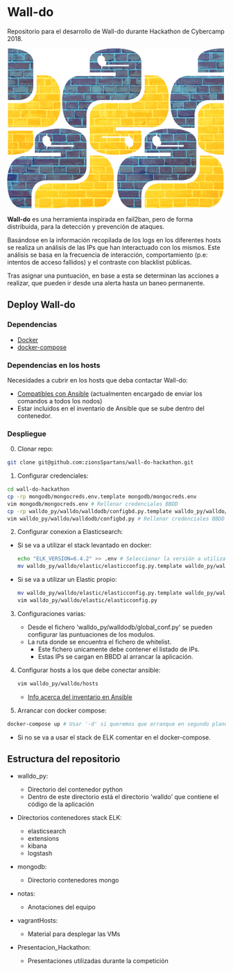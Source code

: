 # Wall-do
Repositorio para el desarrollo de Wall-do durante Hackathon de Cybercamp 2018.

![](notas/imgs/500_logo_walldo_ladrillo.png)

**Wall-do** es una herramienta inspirada en fail2ban, pero de forma distribuida, para la detección y prevención de ataques.

Basándose en la información recopilada de los logs en los diferentes hosts se realiza un análisis de las IPs que han interactuado con los mismos. Este análisis se basa en la frecuencia de interacción, comportamiento (p.e: intentos de acceso fallidos) y el contraste con blacklist públicas.

Tras asignar una puntuación, en base a esta se determinan las acciones a realizar, que pueden ir desde una alerta hasta un baneo permanente.

## Deploy Wall-do
### Dependencias
- [Docker](https://docs.docker.com/install/)
- [docker-compose](https://docs.docker.com/compose/install/#install-compose)

### Dependencias en los hosts
Necesidades a cubrir en los hosts que deba contactar Wall-do:
- [Compatibles con Ansible](https://docs.ansible.com/ansible/2.7/installation_guide/intro_installation.html#managed-node-requirements) (actualmenten encargado de enviar los comandos a todos los nodos)
- Estar incluidos en el inventario de Ansible que se sube dentro del contenedor.

### Despliegue
0. Clonar repo:
  ```bash
  git clone git@github.com:zionsSpartans/wall-do-hackathon.git
  ```
1. Configurar credenciales:
```bash
cd wall-do-hackathon
cp -rp mongodb/mongocreds.env.template mongodb/mongocreds.env
vim mongodb/mongocreds.env # Rellenar credenciales BBDD
cp -rp walldo_py/walldo/walldodb/configbd.py.template walldo_py/walldo/walldodb/configbd.py
vim walldo_py/walldo/walldodb/configbd.py # Rellenar credenciales BBDD (las mismas que antes!!)
```

2. Configurar conexion a Elasticsearch:
  - Si se va a utilizar el stack levantado en docker:
    ```bash
    echo "ELK_VERSION=6.4.2" >> .env # Seleccionar la versión a utilizar de Elastic
    mv walldo_py/walldo/elastic/elasticconfig.py.template walldo_py/walldo/elastic/elasticconfig.py
    ```
  - Si se va a utilizar un Elastic propio:
    ```bash
    mv walldo_py/walldo/elastic/elasticconfig.py.template walldo_py/walldo/elastic/elasticconfig.py
    vim walldo_py/walldo/elastic/elasticconfig.py
    ```

3. Configuraciones varias:
   - Desde el fichero 'walldo_py/walldodb/global_conf.py' se pueden
     configurar las puntuaciones de los modulos.
   - La ruta donde se encuentra el fichero de whitelist.
     - Este fichero unicamente debe contener el listado de IPs.
     - Estas IPs se cargan en BBDD al arrancar la aplicación.

4. Configurar hosts a los que debe conectar ansible:
   ```bash
   vim walldo_py/walldo/hosts
   ```
      - [Info acerca del inventario en Ansible](https://docs.ansible.com/ansible/2.4/intro_inventory.html)

5. Arrancar con docker compose:
```bash
docker-compose up # Usar '-d' si queremos que arranque en segundo plano 
```
  - Si no se va a usar el stack de ELK comentar en el docker-compose.

## Estructura del repositorio

- walldo_py:
    - Directorio del contenedor python
    - Dentro de este directorio está el directorio 'walldo' que contiene el código de la aplicación
    
- Directorios contenedores stack ELK:
    - elasticsearch
    - extensions 
    - kibana 	
    - logstash 

- mongodb:
    - Directorio contenedores mongo
	
- notas:
    - Anotaciones del equipo

- vagrantHosts: 
    - Material para desplegar las VMs

- Presentacion_Hackathon:
    - Presentaciones utilizadas durante la competición